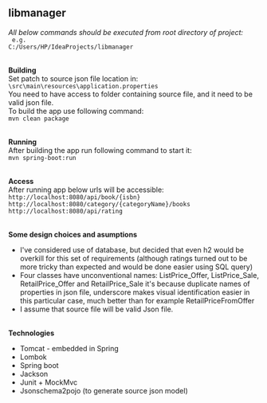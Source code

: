 ## libmanager


*All below commands should be executed from root directory of project:<br>*
` e.g.`<br>`C:/Users/HP/IdeaProjects/libmanager`


<br>**Building**<br>
Set patch to source json file location in:<br>
`\src\main\resources\application.properties`<br>
You need to have access to folder containing source file, and it need to be valid json file. <br>
To build the app use following command:<br>
`mvn clean package`<br>

<br>**Running**<br>
After building the app run following command to start it:<br>
`mvn spring-boot:run`

<br>**Access**<br>
After running app below urls will be accessible:
`http://localhost:8080/api/book/{isbn}`
`http://localhost:8080/category/{categoryName}/books`
`http://localhost:8080/api/rating `


<br>**Some design choices and asumptions**<br>
* I've considered use of database, but decided that even h2 would be overkill for this set of requirements (although ratings turned out to be more tricky than expected and would be done easier using SQL query)
* Four classes have unconventional names: ListPrice_Offer, ListPrice_Sale, RetailPrice_Offer and RetailPrice_Sale it's because duplicate names of properties in json file, underscore makes visual identification easier in this particular case, much better than for example RetailPriceFromOffer
* I assume that source file will be valid Json file.


<br>**Technologies**<br>
* Tomcat - embedded in Spring 
* Lombok
* Spring boot
* Jackson
* Junit + MockMvc
* Jsonschema2pojo (to generate source json model)